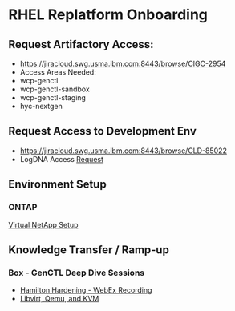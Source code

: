 # RHEL Replatform Onboarding

## Request Artifactory Access:
- https://jiracloud.swg.usma.ibm.com:8443/browse/CIGC-2954
- Access Areas Needed:
 - wcp-genctl
 - wcp-genctl-sandbox
 - wcp-genctl-staging
 - hyc-nextgen


## Request Access to Development Env
- https://jiracloud.swg.usma.ibm.com:8443/browse/CLD-85022
- LogDNA Access [Request](https://ibm.idaccesshub.com/ECMv6/request/requestHistory/47370289)


## Environment Setup

### ONTAP

[Virtual NetApp Setup](https://confluence.swg.usma.ibm.com:8445/display/ST/NetApp+ONTAP+Select+9+Cluster+install+for+KVM)

## Knowledge Transfer / Ramp-up
 
### Box - GenCTL Deep Dive Sessions
 
 - [Hamilton Hardening - WebEx Recording](https://ibm.ent.box.com/file/779572754475?s=8wchna9133270qiqh7z08ap2bznvimxa)
 - [Libvirt, Qemu, and KVM](https://ibm.ent.box.com/file/782294567895?s=9c13wmu8l52f2ehhvh7mj9lpm5ypd5lx)